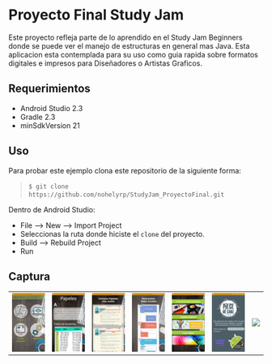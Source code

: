 Proyecto Final Study Jam
========================

Este proyecto refleja parte de lo aprendido en el Study Jam Beginners donde se puede ver el manejo de estructuras en general mas Java.
Esta aplicacion esta contemplada para su uso como guia rapida sobre formatos digitales e impresos para Diseñadores o Artistas Graficos.


Requerimientos
------------
  * Android Studio 2.3
  * Gradle 2.3
  * minSdkVersion 21

Uso
---------
Para probar este ejemplo clona este repositorio de la siguiente forma:
>
>     $ git clone https://github.com/nohelyrp/StudyJam_ProyectoFinal.git

Dentro de Android Studio:

* File --> New --> Import Project
* Seleccionas la ruta donde hiciste el `clone` del proyecto.
* Build --> Rebuild Project
* Run

Captura
---------

<div align="center">
    <center>
        <table border="0">
            <tr>
                <td><img src="/img/captura1.png" width="250"></td>
                <td><img src="/img/captura2.png" width="250"></td>
                <td><img src="/img/captura3.png" width="250"></td>
                <td><img src="/img/captura4.png" width="250"></td>
                <td><img src="/img/captura5.png" width="250"></td>
                <td><img src="/img/captura6.png" width="250"></td>
                <td><img src="/img/video.gif" width="250"></td>
            </tr>
        </table>
    </center>
</div>
<br><br>